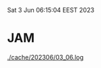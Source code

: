 Sat  3 Jun 06:15:04 EEST 2023
# JAM
<a href='./cache/202306/03_06.log'>./cache/202306/03_06.log</a>
